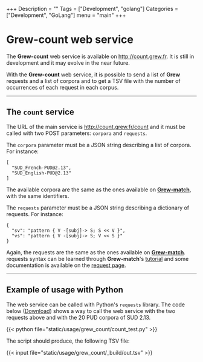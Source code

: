 +++
Description = ""
Tags = ["Development", "golang"]
Categories = ["Development", "GoLang"]
menu = "main"
+++

# Grew-count web service

The **Grew-count** web service is available on http://count.grew.fr.
It is still in development and it may evolve in the near future.

With the **Grew-count** web service, it is possible to send a list of **Grew** requests and a list of corpora and to get a TSV file with the number of occurrences of each request in each corpus.

---

## The `count` service

The URL of the main service is http://count.grew.fr/count and it must be called with two POST parameters: `corpora` and `requests`.

The `corpora` parameter must be a JSON string describing a list of corpora. For instance:

```json_alt
[
  "SUD_French-PUD@2.13",
  "SUD_English-PUD@2.13"
]
```

The available corpora are the same as the ones available on **[Grew-match](http://match.grew.fr)**, with the same identifiers.

The `requests` parameter must be a JSON string describing a dictionary of requests. For instance:

```json_alt
{
  "sv": "pattern { V -[subj]-> S; S << V }",
  "vs": "pattern { V -[subj]-> S; V << S }"
}
```

Again, the requests are the same as the ones available on **[Grew-match](http://match.grew.fr)**.
requests syntax can be learned through **Grew-match**'s [tutorial](http://match.grew.fr?tutorial=yes) and some documentation is available on the [request page](../../doc/request).

---

## Example of usage with Python

The web service can be called with Python's `requests` library.
The code below ([Download](count_test.py)) shows a way to call the web service with the two requests above and with the 20 PUD corpora of SUD 2.13.

{{< python file="static/usage/grew_count/count_test.py" >}}

The script should produce, the following TSV file:

{{< input file="static/usage/grew_count/_build/out.tsv" >}}
